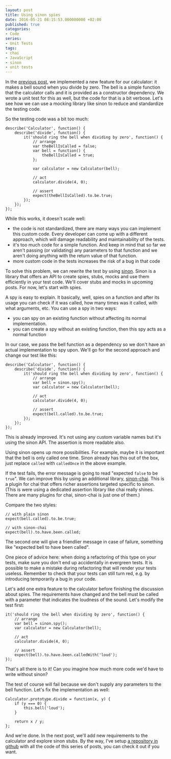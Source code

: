 ```yaml
---
layout: post
title: Using sinon spies
date: 2016-05-21 08:15:53.000000000 +02:00
published: true
categories:
- Code
series:
- Unit Tests
tags:
- chai
- JavaScript
- sinon
- unit tests
---
```


In the <a href="/2016/05/the-division-by-zero-bell-dependencies-in-unit-tests/">previous post</a>, we implemented a new feature for our calculator: it makes a bell sound when you divide by zero. The bell is a simple function that the calculator calls and it is provided as a constructor dependency. We wrote a unit test for this as well, but the code for that is a bit verbose. Let's see how we can use a mocking library like sinon to reduce and standardize the testing code.<!--more-->

So the testing code was a bit too much:

```
describe('Calculator', function() {
    describe('divide', function() {
        it('should ring the bell when dividing by zero', function() {
            // arrange
            var theBellIsCalled = false;
            var bell = function() {
                theBellIsCalled = true;
            };

            var calculator = new Calculator(bell);

            // act
            calculator.divide(4, 0);

            // assert
            expect(theBellIsCalled).to.be.true;
        });
    });
});
```

While this works, it doesn't scale well:
<ul>
<li>the code is not standardized, there are many ways you can implement this custom code. Every developer can come up with a different approach, which will damage readability and maintainability of the tests.</li>
<li>it's too much code for a simple function. And keep in mind that so far we aren't passing (or validating) any parameters to that function and we aren't doing anything with the return value of that function.</li>
<li>more custom code in the tests increases the risk of a bug in that code</li>
</ul>

To solve this problem, we can rewrite the test by using <a href="http://sinonjs.org/">sinon</a>. Sinon is a library that offers an API to create spies, stubs, mocks and use them efficiently in your test code. We'll cover stubs and mocks in upcoming posts. For now, let's start with spies.

A spy is easy to explain. It basically, well, spies on a function and after its usage you can check if it was called, how many times was it called, with what arguments, etc. You can use a spy in two ways:
<ul>
<li>you can spy on an existing function without affecting its normal implementation.</li>
<li>you can create a spy without an existing function, then this spy acts as a normal function</li>
</ul>

In our case, we pass the bell function as a dependency so we don't have an actual implementation to spy upon. We'll go for the second approach and change our test like this:

```
describe('Calculator', function() {
    describe('divide', function() {
        it('should ring the bell when dividing by zero', function() {
            // arrange
            var bell = sinon.spy();
            var calculator = new Calculator(bell);

            // act
            calculator.divide(4, 0);

            // assert
            expect(bell.called).to.be.true;
        });
    });
});
```

This is already improved. It's not using any custom variable names but it's using the sinon API. The assertion is more readable also.

Using sinon opens up more possibilities. For example, maybe it is important that the bell is only called one time. Sinon already has this out of the box, just replace <code>called</code> with <code>calledOnce</code> in the above example.

If the test fails, the error message is going to read "expected <code>false</code> to be <code>true</code>". We can improve this by using an additional library, <a href="https://github.com/domenic/sinon-chai">sinon-chai</a>. This is a plugin for chai that offers richer assertions targeted specific to sinon. (This is were using a dedicated assertion library like chai really shines. There are many plugins for chai, sinon-chai is just one of them.)

Compare the two styles:

```
// with plain sinon
expect(bell.called).to.be.true;

// with sinon-chai
expect(bell).to.have.been.called;
```

The second one will give a friendlier message in case of failure, something like "expected bell to have been called".

One piece of advice here: when doing a refactoring of this type on your tests, make sure you don't end up accidentally in evergreen tests. It is possible to make a mistake during refactoring that will render your tests useless. Remember to check that your tests can still turn red, e.g. by introducing temporarily a bug in your code.

Let's add one extra feature to the calculator before finishing the discussion about spies. The requirements have changed and the bell must be called with a parameter that indicates the loudness of the sound. Let's modify the test first:

```
it('should ring the bell when dividing by zero', function() {
    // arrange
    var bell = sinon.spy();
    var calculator = new Calculator(bell);

    // act
    calculator.divide(4, 0);

    // assert
    expect(bell).to.have.been.calledWith('loud');
});
```

That's all there is to it! Can you imagine how much more code we'd have to write without sinon?

The test of course will fail because we don't supply any parameters to the bell function. Let's fix the implementation as well:

```
Calculator.prototype.divide = function(x, y) {
    if (y === 0) {
        this.bell('loud');
    }

    return x / y;
};
```

And we're done. In the next post, we'll add new requirements to the calculator and explore sinon stubs. By the way, I've setup <a href="https://github.com/ngeor/Calculator">a repository in github</a> with all the code of this series of posts, you can check it out if you want.
